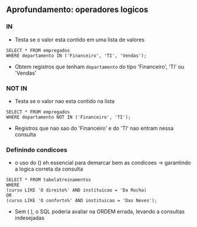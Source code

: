 ## Aprofundamento: operadores logicos

### IN
+ Testa se o valor esta contido em uma lista de valores
```
SELECT * FROM empregados
WHERE departamento IN ('Financeiro', 'TI', 'Vendas');
```
+ Obtem registros que tenham ```departamento``` do tipo 'Financeiro', 'TI' ou 'Vendas'

### NOT IN
+ Testa se o valor nao esta contido na lista
```
SELECT * FROM empregados
WHERE departamento NOT IN ('Financeiro', 'TI');
```
+ Registros que nao sao do 'Financeiro' e do 'TI' nao entram nessa consulta

### Definindo condicoes
+ o uso do () eh essencial para demarcar bem as condicoes -> garantindo a logica correta da consulta
```
SELECT * FROM tabelatreinamentos
WHERE
(curso LIKE 'O direito%' AND instituicao = 'Da Rocha)
OR
(curso LIKE 'O conforto%' AND instituicao = 'Das Neves');
```
+ Sem ( ), o SQL poderia avaliar na ORDEM errada, levando a consultas indesejadas

